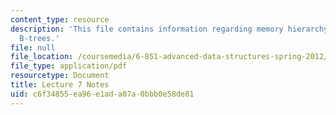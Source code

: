 ```yaml
---
content_type: resource
description: 'This file contains information regarding memory hierarchy: models, cache-oblivious
  B-trees.'
file: null
file_location: /coursemedia/6-851-advanced-data-structures-spring-2012/c6f34855ea96e1ada07a0bbb0e58de81_MIT6_851S12_Lec7.pdf
file_type: application/pdf
resourcetype: Document
title: Lecture 7 Notes
uid: c6f34855-ea96-e1ad-a07a-0bbb0e58de81
---
```

